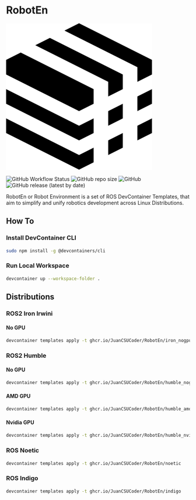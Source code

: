 # RobotEn

![Logo](./logo.svg)

![GitHub Workflow Status](https://img.shields.io/github/actions/workflow/status/JuanCSUCoder/RobotEn/release.yaml?style=for-the-badge)
![GitHub repo size](https://img.shields.io/github/repo-size/JuanCSUCoder/RobotEn?style=for-the-badge)
![GitHub](https://img.shields.io/github/license/JuanCSUCoder/RobotEn?style=for-the-badge)
![GitHub release (latest by date)](https://img.shields.io/github/v/release/JuanCSUCoder/RobotEn?label=Latest&style=for-the-badge)

RobotEn or Robot Environment is a set of ROS DevContainer Templates, that aim to simplify and unify robotics development across Linux Distributions.

## How To

### Install DevContainer CLI

```bash
sudo npm install -g @devcontainers/cli
```

### Run Local Workspace

```bash
devcontainer up --workspace-folder .
```

## Distributions

### ROS2 Iron Irwini

#### No GPU

```bash
devcontainer templates apply -t ghcr.io/JuanCSUCoder/RobotEn/iron_nogpu
```

### ROS2 Humble

#### No GPU

```bash
devcontainer templates apply -t ghcr.io/JuanCSUCoder/RobotEn/humble_nogpu
```

#### AMD GPU

```bash
devcontainer templates apply -t ghcr.io/JuanCSUCoder/RobotEn/humble_amd
```

#### Nvidia GPU

```bash
devcontainer templates apply -t ghcr.io/JuanCSUCoder/RobotEn/humble_nvidia
```

### ROS Noetic

```bash
devcontainer templates apply -t ghcr.io/JuanCSUCoder/RobotEn/noetic
```

### ROS Indigo

```bash
devcontainer templates apply -t ghcr.io/JuanCSUCoder/RobotEn/indigo
```
